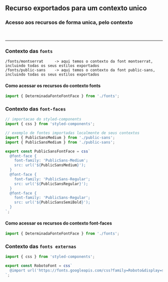 ## Recurso exportados para um contexto unico
### Acesso aos recursos de forma unica, pelo contexto

<br>
<hr>

### Contexto das `fonts`
```
/fonts/montserrat     -> aqui temos o contexto da font montserrat, incluindo todas os seus estilos exportados
/fonts/public-sans    -> aqui temos o contexto da font public-sans, incluindo todas os seus estilos exportados
```
#### Como acessar os recursos do contexto fonts
```js
import { DeterminadaFonteFontFace } from './fonts';

```



### Contexto das `font-faces`
```js
// importacao do styled-components
import { css } from 'styled-components';

// exemplo de fontes importadas localmente de seus contextos
import { PublicSansMedium } from './public-sans';
import { PublicSansMedium } from './public-sans';

export const PublicSansFontFace = css`
  @font-face {
    font-family: 'PublicSans-Medium';
    src: url('${PublicSansMedium}');
  }
  @font-face {
    font-family: 'PublicSans-Regular';
    src: url('${PublicSansRegular}');
  }
  @font-face {
    font-family: 'PublicSans-Regular';
    src: url('${PublicSansSemiBold}');
  }
`;
```
#### Como acessar os recursos do contexto font-faces

```js
import { DeterminadaFonteFontFace } from './fonts';

```



### Contexto das `fonts externas`
```js
import { css } from 'styled-components';

export const RobotoFont = css`
  @import url('https://fonts.googleapis.com/css?family=Roboto&display=swap');
`;
```